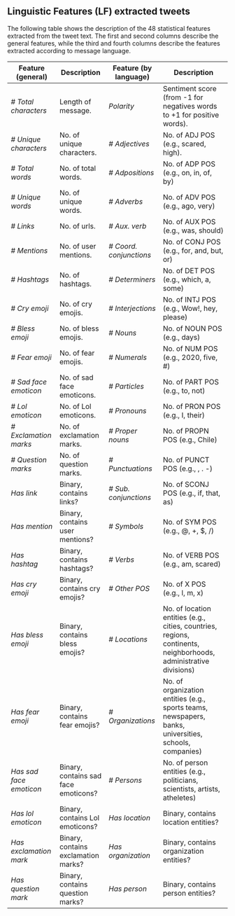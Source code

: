 ## Linguistic Features (LF) extracted tweets

The following table shows the description of the 48 statistical features extracted from the tweet text. The first and second columns describe the general features, while the third and fourth columns describe the features extracted according to message language. 

| Feature (general)     | Description                          | Feature (by language) | Description                                                                                                      |
|-----------------------|--------------------------------------|-----------------------|------------------------------------------------------------------------------------------------------------------|
| *# Total characters*    | Length of message.                   | *Polarity*              | Sentiment score (from -1 for negatives words to +1 for positive words).                                          |
| *# Unique characters*   | No. of unique characters.            | *# Adjectives*          | No. of ADJ POS (e.g., scared, high).                                                                             |
| *# Total words*         | No. of total words.                  | *# Adpositions*         | No. of ADP POS (e.g., on, in, of, by)                                                                            |
| *# Unique words*        | No. of unique words.                 | *# Adverbs*             | No. of ADV POS (e.g., ago, very)                                                                                 |
| *# Links*               | No. of urls.                         | *# Aux. verb*           | No. of AUX POS (e.g., was, should)                                                                               |
| *# Mentions*            | No. of user mentions.                | *# Coord. conjunctions* | No. of CONJ POS (e.g., for, and, but, or)                                                                        |
| *# Hashtags*            | No. of hashtags.                     | *# Determiners*         | No. of DET POS (e.g., which, a, some)                                                                            |
| *# Cry emoji*           | No. of cry emojis.                   | *# Interjections*       | No. of INTJ POS (e.g., Wow!, hey, please)                                                                        |
| *# Bless emoji*         | No. of bless emojis.                 | *# Nouns*               | No. of NOUN POS (e.g., days)                                                                                     |
| *# Fear emoji*          | No. of fear emojis.                  | *# Numerals*            | No. of NUM POS (e.g., 2020, five, #)                                                                             |
| *# Sad face emoticon*   | No. of sad face emoticons.           | *# Particles*           | No. of PART POS (e.g., to, not)                                                                                  |
| *# Lol emoticon*        | No. of Lol emoticons.                | *# Pronouns*            | No. of PRON POS (e.g., I, their)                                                                                 |
| *# Exclamation marks*   | No. of exclamation marks.            | *# Proper nouns*        | No. of PROPN POS (e.g., Chile)                                                                                   |
| *# Question marks*      | No. of question marks.               | *# Punctuations*        | No. of PUNCT POS (e.g., , . -)                                                                                   |
| *Has link*              | Binary, contains links?              | *# Sub. conjunctions*   | No. of SCONJ POS (e.g., if, that, as)                                                                            |
| *Has mention*           | Binary, contains user mentions?      | *# Symbols*             | No. of SYM POS (e.g., @, +, $, /)                                                                                |
| *Has hashtag*           | Binary, contains hashtags?           | *# Verbs*               | No. of VERB POS (e.g., am, scared)                                                                               |
| *Has cry emoji*         | Binary, contains cry emojis?         | *# Other POS*           | No. of X POS (e.g., l, m, x)                                                                                     |
| *Has bless emoji*       | Binary, contains bless emojis?       | *# Locations*           | No. of location entities (e.g., cities, countries, regions, continents, neighborhoods, administrative divisions) |
| *Has fear emoji*        | Binary, contains fear emojis?        | *# Organizations*       | No. of organization entities (e.g., sports teams, newspapers, banks, universities, schools, companies)           |
| *Has sad face emoticon* | Binary, contains sad face emoticons? | *# Persons*             | No. of person entities (e.g., politicians, scientists, artists, atheletes)                                       |
| *Has lol emoticon*      | Binary, contains Lol emoticons?      | *Has location*          | Binary, contains location entities?                                                                              |
| *Has exclamation mark*  | Binary, contains exclamation marks?  | *Has organization*      | Binary, contains organization entities?                                                                          |
| *Has question mark*     | Binary, contains question marks?     | *Has person*            | Binary, contains person entities?                                                                                |
